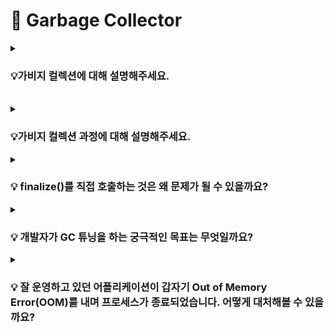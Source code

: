 # 📃 Garbage Collector


<details>
<summary><h3><strong>💡가비지 컬렉션에 대해 설명해주세요.</strong></h3></summary>
<div markdown="1">

<br>

GC는 자바의 <strong>`메모리 관리 방법`</strong> 중의 하나로 JVM의 힙 영역에서 동적으로 할당했던 메모리 중
**필요 없게 된 메모리를 주기적으로 해제**하는 기능이다.

### 📌 GC의 장점
- Garbage Collector가 메모리 관리를 대신 해주기 때문에
자바 프로세스가 한정된 메모리를 효율적으로 사용할 수 있어서 개발자는 개발에만 집중할 수 있다.

<br>

### 📌 GC의 단점

- Garbage Collector가 메모리 관리를 대신 해주기 때문에 개발자는 메모리가 언제 해제되는지 정확히 알 수 없어 제어하기 힘들다.
- GC가 동작하는 동안에는 다른 동작을 멈추기 때문에 오버헤드<strong>(Stop The World)</strong>가 발생한다.

<br>

<details>
<summary><strong>[STW(Stop The World)]</strong></summary>
<div markdown="1">

    GC가 작동하는 동안 GC 관련 스레드를 제외한 모든 스레드가 멈추는 현상
    따라서, 이 시간을 최소화 시키는 것이 쟁점이다.

</div>
</details>

</div>
</details>

<br>


<details>
<summary><h3><strong>💡가비지 컬렉션 과정에 대해 설명해주세요.</strong></h3></summary>
<div markdown="1">


### 📌 Minor GC 과정
!["Minor GC"](<Untitled (12).png>)
<br>

Young 영역은 Old 영역에 비해 작기 때문에 메모리의 객체를 찾아 제거하는데 <strong>적은 시간</strong>이 걸린다.

    1️⃣ 처음 생성된 객체는 Young 영역의 일부인 Eden 영역에 위치한다.

    2️⃣ 객체가 계속 생성되어 Eden 영역이 꽉 차게 되면 Minor GC가 실행된다.

    3️⃣  Root Space로부터 그래프 순회를 통해 연결된(Reachable) 객체들을 찾아 마킹한다.

    4️⃣ Eden 영역에서 살아남은 객체는 Survival 0 / 1 영역 중 하나의 영역으로 이동한다.

    5️⃣ Eden 영역에서 Unreachable 객체의 메모리를 해제한다.

    6️⃣ 살아남은 모든 객체들은 age 값이 1씩 증가한다.

    7️⃣ 또다시 Eden 영역에 신규 객체들로 가득 차게 되면 다시 한번  Minor GC 발생하고 Mark한다.

    8️⃣ 살아남은 객체는 Survival 0 / 1 영역 중 비어있는 영역으로 이동하고 Sweep한다.

    9️⃣ 1~ 8까지의 과정을 반복한다.

<br>    

**[GC의 Root Space]**
        
- JVM GC에서의 Root Space는 힙 메모리 영역을 참조하는 <strong>`메서드 영역`</strong>, <strong>`스택 영역`</strong>이다.
-  Root Space로부터 해당 객체에 접근 가능한 지가 해제의 기준이 된다.
  


<br>

### 📌 Major GC 과정
![MajorGC](<Untitled (14).png>)
<br>

Old 영역의 객체들은 Young 영역에서 시작되었으나, GC 과정 중 제거되지 않은 경우 <strong>`age`</strong> 값이 임계값에 도달하게 되어 Old 영역으로 이동한 객체들이다

    1️⃣ Young 영역에 객체의 age가 임계값에 도달하게 되면 이 객체들은 Old 영역으로 이동된다. (Promotion)
    2️⃣ 1번 과정이 반복되어 Old 영역의 메모리가 부족해지면 Major GC가 발생한다.

<br>


Major GC는 Old 영역에 메모리가 부족해지면 GC를 실행하는 단순한 방식이다.

Old 영역은 상대적으로 큰 공간을 가지고 있어, 이 공간에서 메모리 상의 객체를 제거하는데 많은 시간이 걸린다.  
⇒ <strong> Stop-The-World </strong>

<br>

</div>
</details>


<details>
<summary><h3><strong>💡 finalize()를 직접 호출하는 것은 왜 문제가 될 수 있을까요?

</strong></h3></summary>
<div markdown="1">


<strong>`finalize()`</strong>는 Object 클래스의 메소드로, 해당 객체의 참조가 없을 때 GC에 의해 자동으로 호출된다.

1. <strong> 실행 시점의 예측 불가능성 </strong>  
    finalize()는 GC가 실행될 때 호출되며, GC의 동작은 JVM의 구현에 따라 다를 수 있다.   
    따라서, finalize()를 직접 호출한다면 언제 호출될지 확실하기 어렵고, 이는 예상치 못한 동작이나 버그를 초래할 수 있다.


2. <strong>가비지 컬렉션 지연</strong>  
    GC는 참조가 없는 객체를 수집하여 자원을 해제하고, 메모리를 회수한다.  
    그러나, finalize()를 오버라이드한 객체는 가비지 수집 즉시 회수되지 않고 종료화 대상으로 먼저 등록되고, 그 결과 finalize() 를 오버라이드 하지 않는 객체보다 수명이 한 사이클 정도 더 길다. 

3. <strong>성능 저하</strong>  
     finalize()는 GC에 의해 호출되며, 이는 일반적으로 비용이 많이 드는 작업이다. finalize() 메서드를 직접 호출한다면 불필요한 가비지 컬렉션 작업이 추가로 발생하고, 이로 인해 성능이 저하될 수 있다.

4. <strong>예외 처리 불가능</strong>  
    finalize() 내부에서 발생한 exception 은 무시되기 때문에, finalize() 메소드 실행 도중 발생한 예외는 아무도 처리할 수 없다.

    <br>
</div>
</details>


<details>
<summary><h3><strong>💡 개발자가 GC 튜닝을 하는 궁극적인 목표는 무엇일까요?
</strong></h3></summary>

<div markdown="1">

    Stop-The-World 시간을 줄이는 것

<br>

### 📌 G1GC부터는 GC튜닝에 크게 손이 가진 않는데, G1GC는 어떻게 만들었길래 개발자가 튜닝을 이전보다 덜 해도 되는걸까요? 

    기존의 GC 알고리즘에서는 Heap 영역을 물리적으로 고정된 Young / Old 영역으로 나누어 사용하였지만,
    G1GC는 Region이라는 새로운 개념을 새로 도입하여 Heap 영역을 Region이라는 영역으로 체스같이 분할하고, 
    상황에 따라 Eden / Survivor / Old 등 역할을 동적으로 부여하기 때문이다.


<br>

기존 GC에서는 Young 영역보다 Old 영역의 크기가 크기 때문에 Major GC의 Stop-The-World 시간을 줄이는 것이 GC 튜닝의 관건이었다.  

<br>

기존 GC에서 튜닝를 위해 사용하는 방법은 다음과 같다.

1. <strong>Old 영역으로 넘어가는 객체의 수 최소화하기</strong>  
    Young 영역의 크기를 잘 조절하여, Old 영역으로 넘어가는 빈도를 줄인다.


2. <strong>Major GC 시간 줄이기</strong>  
    Major GC가 Minor GC 보다 Stop-The-World 시간이 긴 것은 Old 영역이 Youung 영역보다 크기 때문이다. 따라서, Old 영역의 크기를 적절하게 설정하여 Major GC 시간을 줄인다.

    이때, Old 영역의 크기를 막 줄여버리면 자칫 OutOfMemoryError가 발생하거나 Major GC 빈도가 늘어날 수 있다.

<br>


🔥 이처럼 G1GC 이전의 GC 튜닝의 핵심은 위의 2가지 내용을 고려해 <strong>Young 영역과 Old 영역의 크기</strong>를 적절하게 조절하는 것이었다.

<br>
<br>

### 📌 리전으로 구성된 구조가 왜 튜닝의 수고를 덜어주는걸까요?
![G1GC](image.png)



G1 GC에서는 기존 GC와는 다르게 Heap Memory 전체를 탐색하지 않고,   
<strong>region</strong>별로 탐색하여 메모리가 많이 차있는 <strong>region</strong>을 인식하는 기능을 통해 메모리가 많이 차있는 영역을 우선적으로 GC 한다.

이는 Garbage로 가득찬 영역을 빠르게 회수하여 빈 공간을 확보하므로, 결국 <strong>GC 빈도가 줄어드는 효과</strong>를 가져온다.

또한, 기존 GC에서는 Young 영역에 있는 객체들이 GC가 실행된 후 살아남으면 Eden → Survivor0 → Survivor1으로 순차적으로 이동했지만, G1GC에서는 순차적으로 이동하지는 않는다.

대신 G1 GC는 더욱 효율적이라고 생각하는 위치로 객체를 재할당시킨다.

<br>

    이와 같이 G1GC에서는 기존 GC에서 개발자가 직접 영역의 크기를 조절하는 방식으로 튜닝해야 했던 것과는 달리,

    1. 힙 영역을 여러 개의 작은 region을 구분하고, 
    2. region의 역할을 동적으로 할당하며
    3. Garbage로 가득찬 영역을 빠르게 회수하여 빈 공간을 확보
    
    함으로써, GC의 빈도를 줄여주는 기능을 기본적으로 제공하기 때문에 튜닝의 수고를 덜어준다.

<br>

(+ heap의 크기가 작을 경우 G1GC는 권장되지 않고,   
region의 크기를 2mb 배수로 동적으로 운영하며, 힙 크기가 증가하더도 stop-the-world 시간이 10ms가 넘지 않는 ZGC를 고려한다.)

<br>
</div>
</details>



<details>
<summary><h3><strong>💡 잘 운영하고 있던 어플리케이션이 갑자기 Out of Memory Error(OOM)를 내며 프로세스가 종료되었습니다. 어떻게 대처해볼 수 있을까요?</strong></h3></summary>
<div markdown="1">

- <strong>로그 분석</strong>  
    OOM이 발생한 시점의 로그를 분석하여 예외 메시지와 스택 트레이스를 확인함으로써,  
    어떤 부분에서 메모리가 많이 사용되었는지, 어떤 객체 또는 코드가 문제를 일으켰는지 파악할 수 있다.
<br>

- <strong>힙 덤프 분석</strong>   
   OOM 발생 시 힙 덤프(Heap Dump)를 생성하여 해당 시점의 메모리 상태를 확인함으로써,
   메모리 누수가 발생한 객체, 메모리 사용이 큰 객체, 객체의 수명 등을 확인하고 문제의 원인을 파악할 수 있다.


<br>

### 📌 OOM의 원인을 로그만 가지고 파악하는 게 가능할까요?
    OOM의 원인을 로그만 가지고 파악하는 것은 제한적이다.
<br>

OOM 예외 메시지와 스택 트레이스는 예외가 발생한 곳을 가리키지만 로그만으로는 어떤 객체가 메모리를 많이 사용하고 있는지, 
메모리 누수가 발생한 객체는 어떤 것인지 등을 파악하기 어렵기 떄문에 정확한 원인을 파악하기에는 부족할 수 있다.

<br>

### 📌 힙 덤프란 무엇인가요?

- 어플리케이션의 힙 메모리 상태를 스냅샷 형태로 저장한 것이다.
 
-   JVM의 힙 메모리의 모든 객체와 해당 객체의 상태를 포함한다.  
  
- 객체의 클래스, 인스턴스 변수 값, 객체 간의 참조 관계 등의 정보를 확인할 수 있어 메모리 누수나 객체 수명 관리에 대한 문제, 메모리 사용량 문제 등을 파악하는 데 도움이 된다.

<br>

### 📌 힙 덤프는 어떻게 생성할 수 있을까요?
<br>

1. <strong>JVM 옵션 사용</strong>  
     `-XX:+HeapDumpOnOutOfMemoryError` 옵션을 추가하면,
      Out of Memory Error (OOM)이 발생했을 때 자동으로 힙 덤프 파일을 생성할 수 있다.

2. <strong>JVM 명령 사용</strong>  
    JVM 도구인 jmap을 사용하여 힙 덤프를 생성할 수 있다.  
    `jmap -dump:format=b,file=heapdump.hprof <JVM 프로세스의 PID>`

3. <strong>모니터링 도구 사용</strong>  
    JVM 모니터링 도구인 VisualVM, JConsole 등을 사용하여 힙 덤프를 생성할 수 있다.
    이러한 모니터링 도구는 JVM 프로세스에 연결하여 GUI 인터페이스를 통해 힙 덤프를 생성하고 저장할 수 있는 기능을 제공한다.

<br>

### 📌운영중인 어플리케이션이 갑작스럽게 종료된건데, 어플리케이션이 종료된 상태에서 힙덤프를 생성하는게 가능한가요?
<br>

    운영 중인 어플리케이션이 종료된 상태에서는 JVM이 실행되지 않으므로 일반적으로 힙 덤프를 생성할 수 없다.
    JVM이 종료되면 해당 프로세스의 메모리는 운영체제에 반환되며, 힙 덤프를 생성할 수 있는 런타임 환경이 없어지기 때문이다.

<br>

따라서 운영 중인 어플리케이션이 갑작스럽게 종료된 경우, 종료 전에 힙 덤프를 생성하는 것은 어렵다.

<br>
<br>


🔥 <strong>하지만, </strong> OOM 등의 이유로 어플리케이션이 종료된 경우에는 

1. OOM 발생 시 힙 덤프가 자동으로 생성되도록 JVM 옵션을 설정
2. JVM에 대한 모니터링 도구를 사용하여 OOM이 발생했을 때 힙 덤프를 생성하도록 설정

<br>

위와 같은 방법으로, 어플리케이션이 종료된 상태에서도 문제의 원인을 분석할 수 있다.

<br>

</div>
</details>